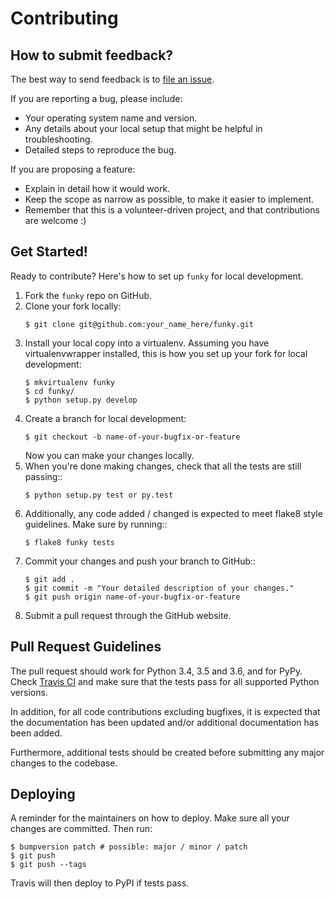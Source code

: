 # Contributing

## How to submit feedback?

The best way to send feedback is to [file an issue](https://github.com/bbugyi200/funky/issues).

If you are reporting a bug, please include:

* Your operating system name and version.
* Any details about your local setup that might be helpful in troubleshooting.
* Detailed steps to reproduce the bug.

If you are proposing a feature:

* Explain in detail how it would work.
* Keep the scope as narrow as possible, to make it easier to implement.
* Remember that this is a volunteer-driven project, and that contributions
  are welcome :)

## Get Started!

Ready to contribute? Here's how to set up `funky` for local development.

1. Fork the `funky` repo on GitHub.
2. Clone your fork locally:
    ```
    $ git clone git@github.com:your_name_here/funky.git
    ```
3. Install your local copy into a virtualenv. Assuming you have virtualenvwrapper installed, this is how you set up your fork for local development:
    ```
    $ mkvirtualenv funky
    $ cd funky/
    $ python setup.py develop
    ```
4. Create a branch for local development:
    ``` 
    $ git checkout -b name-of-your-bugfix-or-feature
    ```
   Now you can make your changes locally.
5. When you're done making changes, check that all the tests are still passing::
    ``` 
    $ python setup.py test or py.test
    ```
6. Additionally, any code added / changed is expected to meet flake8 style guidelines.
   Make sure by running::
   ``` 
   $ flake8 funky tests
   ```
7. Commit your changes and push your branch to GitHub::
    ``` 
    $ git add .
    $ git commit -m "Your detailed description of your changes."
    $ git push origin name-of-your-bugfix-or-feature
    ```
8. Submit a pull request through the GitHub website.

## Pull Request Guidelines

The pull request should work for Python 3.4, 3.5 and 3.6, and for PyPy. Check
[Travis CI](https://travis-ci.org/bbugyi200/funky/pull_requests) and make sure that the tests pass for all
supported Python versions.

In addition, for all code contributions excluding bugfixes, it is expected that the documentation
has been updated and/or additional documentation has been added.

Furthermore, additional tests should be created before submitting any major changes to the
codebase.


## Deploying

A reminder for the maintainers on how to deploy.
Make sure all your changes are committed.
Then run:

``` 
$ bumpversion patch # possible: major / minor / patch
$ git push
$ git push --tags
```

Travis will then deploy to PyPI if tests pass.
